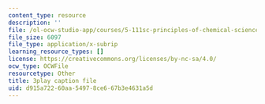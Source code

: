 ```yaml
---
content_type: resource
description: ''
file: /ol-ocw-studio-app/courses/5-111sc-principles-of-chemical-science-fall-2014/d915a72260aa54978ce667b3e4631a5d_VXeTfT8JL0Q.vtt
file_size: 6097
file_type: application/x-subrip
learning_resource_types: []
license: https://creativecommons.org/licenses/by-nc-sa/4.0/
ocw_type: OCWFile
resourcetype: Other
title: 3play caption file
uid: d915a722-60aa-5497-8ce6-67b3e4631a5d
---
```

